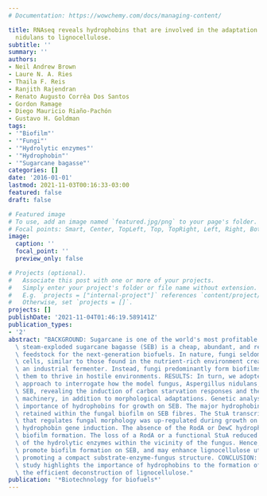 ```yaml
---
# Documentation: https://wowchemy.com/docs/managing-content/

title: RNAseq reveals hydrophobins that are involved in the adaptation of Aspergillus
  nidulans to lignocellulose.
subtitle: ''
summary: ''
authors:
- Neil Andrew Brown
- Laure N. A. Ries
- Thaila F. Reis
- Ranjith Rajendran
- Renato Augusto Corrêa Dos Santos
- Gordon Ramage
- Diego Mauricio Riaño-Pachón
- Gustavo H. Goldman
tags:
- '"Biofilm"'
- '"Fungi"'
- '"Hydrolytic enzymes"'
- '"Hydrophobin"'
- '"Sugarcane bagasse"'
categories: []
date: '2016-01-01'
lastmod: 2021-11-03T00:16:33-03:00
featured: false
draft: false

# Featured image
# To use, add an image named `featured.jpg/png` to your page's folder.
# Focal points: Smart, Center, TopLeft, Top, TopRight, Left, Right, BottomLeft, Bottom, BottomRight.
image:
  caption: ''
  focal_point: ''
  preview_only: false

# Projects (optional).
#   Associate this post with one or more of your projects.
#   Simply enter your project's folder or file name without extension.
#   E.g. `projects = ["internal-project"]` references `content/project/deep-learning/index.md`.
#   Otherwise, set `projects = []`.
projects: []
publishDate: '2021-11-04T01:46:19.589141Z'
publication_types:
- '2'
abstract: "BACKGROUND: Sugarcane is one of the world's most profitable crops. Waste\
  \ steam-exploded sugarcane bagasse (SEB) is a cheap, abundant, and renewable lignocellulosic\
  \ feedstock for the next-generation biofuels. In nature, fungi seldom exist as planktonic\
  \ cells, similar to those found in the nutrient-rich environment created within\
  \ an industrial fermenter. Instead, fungi predominantly form biofilms that allow\
  \ them to thrive in hostile environments. RESULTS: In turn, we adopted an RNA-sequencing\
  \ approach to interrogate how the model fungus, Aspergillus nidulans, adapts to\
  \ SEB, revealing the induction of carbon starvation responses and the lignocellulolytic\
  \ machinery, in addition to morphological adaptations. Genetic analyses showed the\
  \ importance of hydrophobins for growth on SEB. The major hydrophobin, RodA, was\
  \ retained within the fungal biofilm on SEB fibres. The StuA transcription factor\
  \ that regulates fungal morphology was up-regulated during growth on SEB and controlled\
  \ hydrophobin gene induction. The absence of the RodA or DewC hydrophobins reduced\
  \ biofilm formation. The loss of a RodA or a functional StuA reduced the retention\
  \ of the hydrolytic enzymes within the vicinity of the fungus. Hence, hydrophobins\
  \ promote biofilm formation on SEB, and may enhance lignocellulose utilisation via\
  \ promoting a compact substrate-enzyme-fungus structure. CONCLUSION: This novel\
  \ study highlights the importance of hydrophobins to the formation of biofilms and\
  \ the efficient deconstruction of lignocellulose."
publication: '*Biotechnology for biofuels*'
---
```

